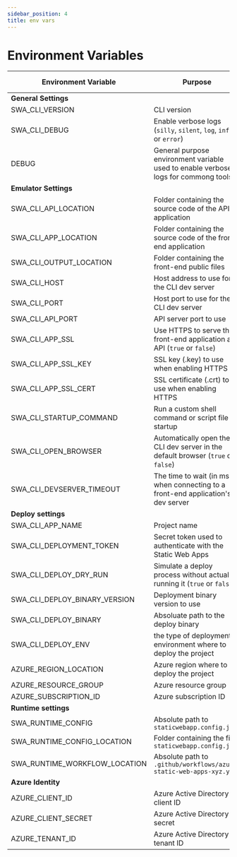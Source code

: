 ```yaml
---
sidebar_position: 4
title: env vars
---
```



# Environment Variables


| Environment Variable          | Purpose                                                                            | Read Only? | Default Value |
| ----------------------------- | ---------------------------------------------------------------------------------- | ---------- | ------------- |
| **General Settings**          |                                                                                    |            |               |
| SWA_CLI_VERSION               | CLI version                                                                        | Yes        |               |
| SWA_CLI_DEBUG                 | Enable verbose logs (`silly`, `silent`, `log`, `info` or `error`)                  |            | `log`         |
| DEBUG                         | General purpose environment variable used to enable verbose logs for commong tools |            |               |
| **Emulator Settings**         |                                                                                    |            |               |
| SWA_CLI_API_LOCATION          | Folder containing the source code of the API application                           |            | `./api`       |
| SWA_CLI_APP_LOCATION          | Folder containing the source code of the front-end application                     |            | `./`          |
| SWA_CLI_OUTPUT_LOCATION       | Folder containing the front-end public files                                       |            | `./`          |
| SWA_CLI_HOST                  | Host address to use for the CLI dev server                                         |            | `localhost`   |
| SWA_CLI_PORT                  | Host port to use for the CLI dev server                                            |            | `4280`        |
| SWA_CLI_API_PORT              | API server port to use                                                             |            | `7071`        |
| SWA_CLI_APP_SSL               | Use HTTPS to serve the front-end application and API (`true` or `false`)           |            | `false`       |
| SWA_CLI_APP_SSL_KEY           | SSL key (.key) to use when enabling HTTPS                                          |            |               |
| SWA_CLI_APP_SSL_CERT          | SSL certificate (.crt) to use when enabling HTTPS                                  |            |               |
| SWA_CLI_STARTUP_COMMAND       | Run a custom shell command or script file at startup                               |            |               |
| SWA_CLI_OPEN_BROWSER          | Automatically open the CLI dev server in the default browser (`true` or `false`)   |            | `false`       |
| SWA_CLI_DEVSERVER_TIMEOUT     | The time to wait (in ms) when connecting to a front-end application's dev server   |            | `30000`       |
| **Deploy settings**           |                                                                                    |            |               |
| SWA_CLI_APP_NAME              | Project name                                                                       |            |               |
| SWA_CLI_DEPLOYMENT_TOKEN      | Secret token used to authenticate with the Static Web Apps                         |            |               |
| SWA_CLI_DEPLOY_DRY_RUN        | Simulate a deploy process without actually running it (`true` or `false`)          |            | `false`       |
| SWA_CLI_DEPLOY_BINARY_VERSION | Deployment binary version to use                                                   |            | `stable`      |
| SWA_CLI_DEPLOY_BINARY         | Absoluate path to the deploy binary                                                | Yes        |               |
| SWA_CLI_DEPLOY_ENV            | the type of deployment environment where to deploy the project                     |            | `preview`     |
| AZURE_REGION_LOCATION         | Azure region where to deploy the project                                           |            | `West US 2`   |
| AZURE_RESOURCE_GROUP          | Azure resource group                                                               |            |               |
| AZURE_SUBSCRIPTION_ID         | Azure subscription ID                                                              |            |               |
| **Runtime settings**          |                                                                                    |            |               |
| SWA_RUNTIME_CONFIG            | Absolute path to `staticwebapp.config.json`                                        |            |               |
| SWA_RUNTIME_CONFIG_LOCATION   | Folder containing the file `staticwebapp.config.json`                              |            |               |
| SWA_RUNTIME_WORKFLOW_LOCATION | Absolute path to `.github/workflows/azure-static-web-apps-xyz.yml`                 | Yes        |               |
| **Azure Identity**            |                                                                                    |            |               |
| AZURE_CLIENT_ID               | Azure Active Directory client ID                                                   |            |               |
| AZURE_CLIENT_SECRET           | Azure Active Directory secret                                                      |            |               |
| AZURE_TENANT_ID               | Azure Active Directory tenant ID                                                   |            |               |

